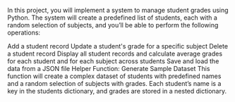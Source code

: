 In this project, you will implement a system to manage student grades using Python. The system will create a predefined list of students, each with a random selection of subjects, and you’ll be able to perform the following operations:

Add a student record
Update a student's grade for a specific subject
Delete a student record
Display all student records and calculate average grades for each student and for each subject across students
Save and load the data from a JSON file
Helper Function: Generate Sample Dataset
This function will create a complex dataset of students with predefined names and a random selection of subjects with grades. Each student’s name is a key in the students dictionary, and grades are stored in a nested dictionary.

